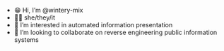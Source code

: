- 😁 Hi, I’m @wintery-mix
- 🏳️‍⚧️ she/they/it
- 👀 I’m interested in automated information presentation
- 💞️ I’m looking to collaborate on reverse engineering public information systems
